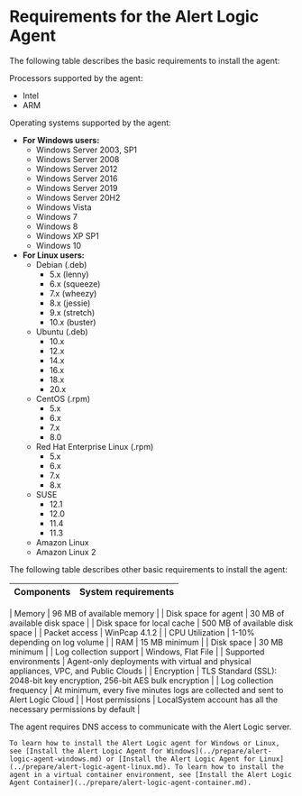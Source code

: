 # Requirements for the Alert Logic Agent

The following table describes the basic requirements to install the agent:

Processors supported by the agent:

* Intel
* ARM

Operating systems supported by the agent:

* **For Windows users:**
   * Windows Server 2003, SP1
   * Windows Server 2008
   * Windows Server 2012
   * Windows Server 2016
   * Windows Server 2019
   * Windows Server 20H2
   * Windows Vista
   * Windows 7
   * Windows 8
   * Windows XP SP1
   * Windows 10
* **For Linux users:**
   * Debian (.deb)
      * 5.x (lenny)
      * 6.x (squeeze)
      * 7.x (wheezy)
      * 8.x (jessie)
      * 9.x (stretch)
      * 10.x (buster)
   * Ubuntu (.deb)
      * 10.x
      * 12.x
      * 14.x
      * 16.x
      * 18.x
      * 20.x
   * CentOS (.rpm)
      * 5.x
      * 6.x
      * 7.x
      * 8.0
   * Red Hat Enterprise Linux (.rpm)
      * 5.x
      * 6.x
      * 7.x
      * 8.x
   * SUSE
      * 12.1
      * 12.0
      * 11.4
      * 11.3
   * Amazon Linux
   * Amazon Linux 2

The following table describes other basic requirements to install the agent:

| Components | System requirements |
|---|---|

| Memory | 96 MB of available memory |
| Disk space for agent | 30 MB of available disk space |
| Disk space for local cache | 500 MB of available disk space |
| Packet access | WinPcap 4.1.2 |
| CPU Utilization | 1-10% depending on log volume |
| RAM | 15 MB minimum |
| Disk space | 30 MB minimum |
| Log collection support | Windows, Flat File |
| Supported environments | Agent-only deployments with virtual and physical appliances, VPC, and Public Clouds |
| Encryption | TLS Standard (SSL): 2048-bit key encryption, 256-bit AES bulk encryption |
| Log collection frequency | At minimum, every five minutes logs are collected and sent to Alert Logic Cloud |
| Host permissions | LocalSystem account has all the necessary permissions by default |

The agent requires DNS access to communicate with the Alert Logic server.

    To learn how to install the Alert Logic agent for Windows or Linux, see [Install the Alert Logic Agent for Windows](../prepare/alert-logic-agent-windows.md) or [Install the Alert Logic Agent for Linux](../prepare/alert-logic-agent-linux.md). To learn how to install the agent in a virtual container environment, see [Install the Alert Logic Agent Container](../prepare/alert-logic-agent-container.md).
